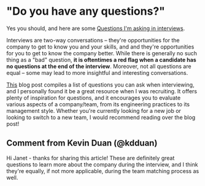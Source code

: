 # "Do you have any questions?"

Yes you should, and here are some [Questions I'm asking in interviews](https://jvns.ca/blog/2013/12/30/questions-im-asking-in-interviews/).

Interviews are two-way conversations – they're opportunities for the company to get to know you and your skills, and and they're opportunities for you to get to know the company better. While there is generally no such thing as a "bad" question, <b>it is oftentimes a red flag when a candidate has no questions at the end of the interview</b>. Moreover, not all questions are equal – some may lead to more insightful and interesting conversations.

[This](https://jvns.ca/blog/2013/12/30/questions-im-asking-in-interviews/) blog post compiles a list of questions you can ask when interviewing, and I personally found it be a great resource when I was recruiting. It offers plenty of inspiration for questions, and it encourages you to evaluate various aspects of a company/team, from its engineering practices to its management style. Whether you're currently looking for a new job or looking to switch to a new team, I would recommend reading over the blog post!

## Comment from Kevin Duan (@kdduan)
Hi Janet - thanks for sharing this article! These are definitely great questions to learn more about the company during the interview, and I think they're equally, if not more applicable, during the team matching process as well. 
